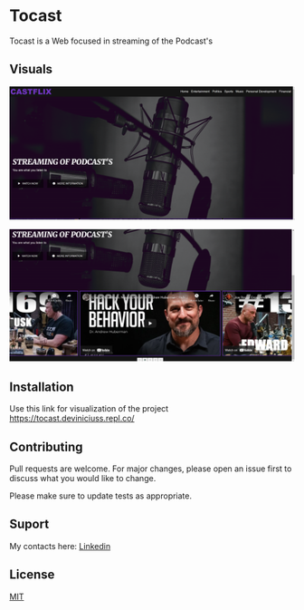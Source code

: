 # Tocast

Tocast is a Web focused in streaming of the Podcast's

## Visuals
![alt text](https://github.com/deviniciuss/Castflix/blob/master/img/tela1.png)

![alt text](https://github.com/deviniciuss/Castflix/blob/master/img/tela2.png)


## Installation

Use this link for visualization of the project https://tocast.deviniciuss.repl.co/

## Contributing
Pull requests are welcome. For major changes, please open an issue first to discuss what you would like to change.

Please make sure to update tests as appropriate.

## Suport
My contacts here: 
[Linkedin](https://www.linkedin.com/in/vinicius-rosa-/)


## License
[MIT](https://choosealicense.com/licenses/mit/)
